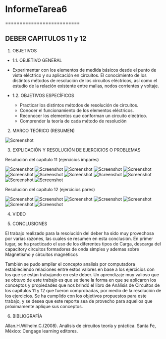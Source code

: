 # InformeTarea6
==========================
## DEBER CAPITULOS 11 y 12
1. OBJETIVOS
* 1.1. OBJETIVO GENERAL
* Experimentar con los elementos de medida básicos desde el punto de vista eléctrico y su aplicación en circuitos. El conocimiento  de los distintos métodos de resolución de los circuitos eléctricos, así como el estudio de la relación existente entre mallas, nodos corrientes y voltaje.

* 1.2. OBJETIVOS ESPECÍFICOS
  *	Practicar los distintos métodos de resolución de circuitos.
  * Conocer el funcionamiento de los elementos eléctricos.
  * Reconocer los elementos que conforman un circuito eléctrico.
  *	Comprender la teoría de cada método de resolución 


2. MARCO TEÓRICO (RESUMEN)

![Screenshot](DEBER11Y12/1.jpg)

3. EXPLICACIÓN Y RESOLUCIÓN DE EJERCICIOS O PROBLEMAS

Resolución del capitulo 11 (ejercicios impares)

![Screenshot](DEBER11Y12/2.jpg)
![Screenshot](DEBER11Y12/3.jpg)
![Screenshot](DEBER11Y12/4.jpg)
![Screenshot](DEBER11Y12/5.jpg)
![Screenshot](DEBER11Y12/6.jpg)
![Screenshot](DEBER11Y12/7.jpg)
![Screenshot](DEBER11Y12/8.jpg)
![Screenshot](DEBER11Y12/9.jpg)
![Screenshot](DEBER11Y12/10.jpg)
![Screenshot](DEBER11Y12/11.jpg)
![Screenshot](DEBER11Y12/12.jpg)
![Screenshot](DEBER11Y12/13.jpg)


Resolución del capitulo 12 (ejercicios pares)

![Screenshot](DEBER11Y12/14.jpg)
![Screenshot](DEBER11Y12/15.jpg)
![Screenshot](DEBER11Y12/16.jpg)
![Screenshot](DEBER11Y12/17.jpg)
![Screenshot](DEBER11Y12/18.jpg)
![Screenshot](DEBER11Y12/19.jpg)
![Screenshot](DEBER11Y12/20.jpg)

4. VIDEO



5. CONCLUSIONES

El trabajo realizado para la resolución del deber ha sido muy provechosa por varias razones, las cuales se resumen en esta conclusión. En primer lugar, se ha practicado el uso de los diferentes tipos de Carga, descarga del capacitory circuitos formadores de onda simples y ademas sobre Magnetismo y circuitos magnéticos

También se pudo ampliar el concepto analisis por computadora estableciendo relaciones entre estos valores en base a los ejercicios con los que se están trabajando en este deber. Un aprendizaje muy valioso que se obtuvo de este trabajo es que se tiene la forma en que se aplicaron los conceptos y propiedades que nos brindó el libro de Análisis de Circuitos de los capítulos 11 y 12 que fueron comprobadas, por medio de la resolución de los ejercicios. Se ha cumplido con los objetivos propuestos para este trabajo, y se desea que este reporte sea de provecho para aquellos que próximamente aplique sus conceptos.

6. BIBLIOGRAFÍA

Allan.H.Wilhelm.C.(2008). Análisis de circuitos teoría y práctica. Santa Fe, México: Cengage learning editores.
